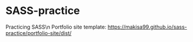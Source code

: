 # SASS-practice
 Practicing SASS\n
 Portfolio site template: https://makisa99.github.io/sass-practice/portfolio-site/dist/
